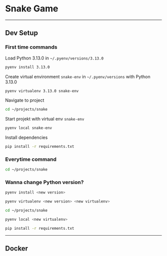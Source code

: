# Snake Game

---

## Dev Setup

### First time commands

Load Python 3.13.0 in `~/.pyenv/versions/3.13.0`

```bash
pyenv install 3.13.0
```

Create virtual environment `snake-env` in `~/.pyenv/versions` with Python 3.13.0

```bash
pyenv virtualenv 3.13.0 snake-env
```

Navigate to project

```bash
cd ~/projects/snake
```

Start projekt with virtual env `snake-env`

```bash
pyenv local snake-env
```

Install dependencies

```bash
pip install -r requirements.txt
```

### Everytime command

```bash
cd ~/projects/snake
```

### Wanna change Python version?

```bash
pyenv install <new version>
```

```bash
pyenv virtualenv <new version> <new virtualenv>
```

```bash
cd ~/projects/snake
```

```bash
pyenv local <new virtualenv>
```

```bash
pip install -r requirements.txt
```

---

## Docker
